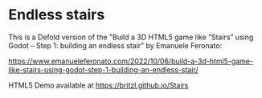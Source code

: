# Endless stairs

This is a Defold version of the "Build a 3D HTML5 game like “Stairs” using Godot – Step 1: building an endless stair" by Emanuele Feronato:

https://www.emanueleferonato.com/2022/10/06/build-a-3d-html5-game-like-stairs-using-godot-step-1-building-an-endless-stair/


HTML5 Demo available at https://britzl.github.io/Stairs
